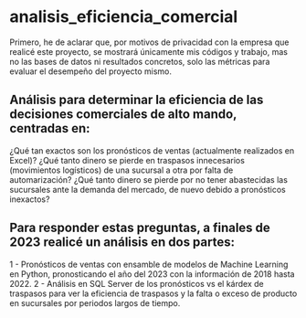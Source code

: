 # analisis_eficiencia_comercial
Primero, he de aclarar que, por motivos de privacidad con la empresa que realicé este proyecto, se mostrará únicamente mis códigos y trabajo, mas no las bases de datos ni resultados concretos, solo las métricas para evaluar el desempeño del proyecto mismo. 

## Análisis para determinar la eficiencia de las decisiones comerciales de alto mando, centradas en:
¿Qué tan exactos son los pronósticos de ventas (actualmente realizados en Excel)?
¿Qué tanto dinero se pierde en traspasos innecesarios (movimientos logísticos) de una sucursal a otra por falta de automarización?
¿Qué tanto dinero se pierde por no tener abastecidas las sucursales ante la demanda del mercado, de nuevo debido a pronósticos inexactos?

## Para responder estas preguntas, a finales de 2023 realicé un análisis en dos partes:
1 - Pronósticos de ventas con ensamble de modelos de Machine Learning en Python, pronosticando el año del 2023 con la información de 2018 hasta 2022.
2 - Análisis en SQL Server de los pronósticos vs el kárdex de traspasos para ver la eficiencia de traspasos y la falta o exceso de producto en sucursales por periodos largos de tiempo.
